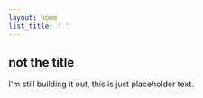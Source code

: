 ```yaml
---
layout: home
list_title: ' '
---
```


## not the title
I'm still building it out, this is just placeholder text.
